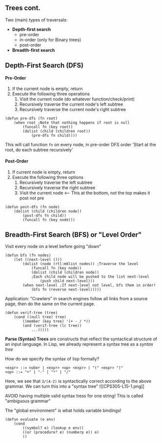 ## Trees cont.
Two (main) types of traversals:
- **Depth-first search**
	- pre-order
	- in-order (only for Binary trees)
	- post-order
- **Breadth-first search**

## Depth-First Search (DFS)
#### Pre-Order
1. If the current node is empty, return
2. Execute the following three operations
	1. Visit the current node (do whatever function/check/print)
	2. Recursively traverse the current node's left subtree
	3. Recursively traverse the current node's right subtree
```Lisp
(defun pre-dfs (fn root)
	(when root ;Note that nothing happens if root is null
		(funcall fn (key root))
		(dolist (child (children root))
			(pre-dfs fn child))))
```
This will call function `fn` on every node, in pre-order DFS order
'Start at the root, do each subtree recursively'

#### Post-Order
1. If current node is empty, return
2. Execute the following three options
	1. Recursively traverse the left subtree
	2. Recursively traverse the right subtree
	3. Visit the current node <-- This at the bottom, not the top makes it post not pre 
```Lisp
(defun post-dfs (fn node)
	(dolist (child (children node))
		(post-dfs fn child))
		(funcall fn (key node)))
```

## Breadth-First Search (BFS) or "Level Order"
Visit every node on a level before going "down"
```Lisp
(defun bfs (fn nodes)
	(let ((next-level ()))
		(dolist (node (rtl:mklist nodes)) ;Traverse the level
			(funcall fn (key node))
			(dolist (child (children node)) 
			;Each child node will be pushed to the list next-level
				(push child next-level)))
		(when next-level ;If next-level not level, bfs them in order!
			(bfs fn (reverse next-level)))))
```
Application: "Crawlers" in search engines follow all links from a source page, then do the same on the current page.

```Lisp
(defun verif-tree (tree)
	(cond ((null tree) tree)
		((member (key tree) '(+ - / *)) 
		(and (verif-tree (lc tree))
			...)))))
```

**Parse (Syntax) Trees** are constructs that reflect the syntactical structure of an input language.
In Lisp, we already represent a syntax tree as a *syntax tree*

How do we specify the syntax of lisp formally?
```Backus-Naur Form (BNF)
<expr> ::= nuber | <expr> <op> <expr> | "(" <expr> ")"
<op> ::= "+" | "-" | "*" | "/"
```
Here, we see that `3/(4-2)` is syntactically correct according to the above grammar.
We can turn this into a "syntax tree"
![[CPS305-L15-1.png]]

AVOID having multiple valid syntax tress for one string!
This is called "ambiguous grammar"

The "global environment" is what holds variable bindings!

```Lisp
(defun evaluate (e env)
	(cond 
		((symbol? e) (lookup e env))
		((or (procedure? e) (numberp e)) e)
		))
```

